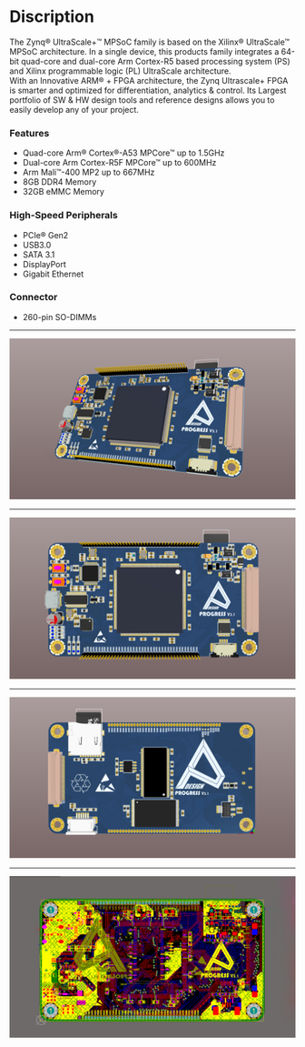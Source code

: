 # Discription
The Zynq® UltraScale+™ MPSoC family is based on the Xilinx® UltraScale™ MPSoC architecture. In a single device, this products family integrates a 64-bit quad-core and dual-core Arm Cortex-R5 based processing system (PS) and Xilinx programmable logic (PL) UltraScale architecture.     
With an Innovative ARM® + FPGA architecture, the Zynq Ultrascale+ FPGA is smarter and optimized for differentiation, analytics & control. Its Largest portfolio of SW & HW design tools and reference designs allows you to easily develop any of your project.     

### Features
- Quad-core Arm® Cortex®-A53 MPCore™ up to 1.5GHz
- Dual-core Arm Cortex-R5F MPCore™ up to 600MHz
- Arm Mali™-400 MP2 up to 667MHz
- 8GB DDR4 Memory
- 32GB eMMC Memory

### High-Speed Peripherals
- PCIe® Gen2
- USB3.0
- SATA 3.1
- DisplayPort
- Gigabit Ethernet

### Connector
- 260-pin SO-DIMMs

---

![Tilted](https://github.com/AmirhoseinMasoumi/Progress-V3.1/blob/main/Assets/Images/Tilted.png)

---

![Front](https://github.com/AmirhoseinMasoumi/Progress-V3.1/blob/main/Assets/Images/Front.png)

---

![Back](https://github.com/AmirhoseinMasoumi/Progress-V3.1/blob/main/Assets/Images/Back.png)

---

![Layers](https://github.com/AmirhoseinMasoumi/Progress-V3.1/blob/main/Assets/Images/Layers.png)
